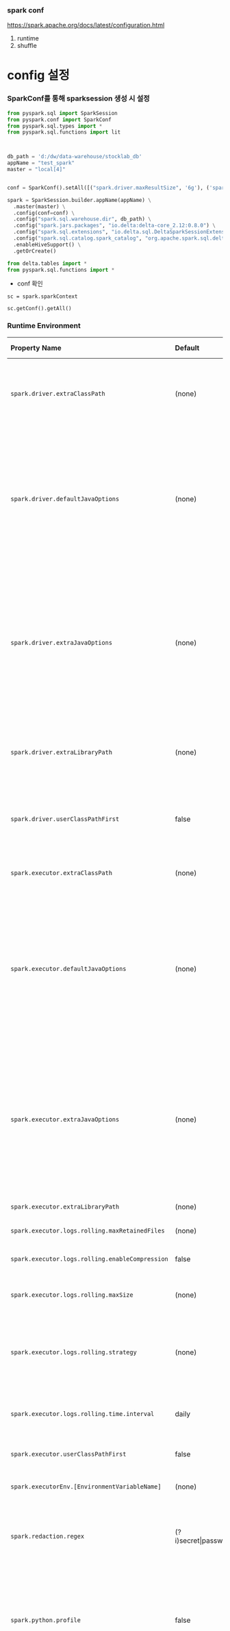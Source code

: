 ### spark conf

https://spark.apache.org/docs/latest/configuration.html

1. runtime
2. shuffle


# config 설정 
### SparkConf를 통해 sparksession 생성 시 설정 
```python
from pyspark.sql import SparkSession
from pyspark.conf import SparkConf
from pyspark.sql.types import *
from pyspark.sql.functions import lit



db_path = 'd:/dw/data-warehouse/stocklab_db'
appName = "test_spark"
master = "local[4]"


conf = SparkConf().setAll([("spark.driver.maxResultSize", '6g'), ('spark.executor.cores', '1'), ('spark.submit.deployMode', 'cluster')])

spark = SparkSession.builder.appName(appName) \
  .master(master) \
  .config(conf=conf) \
  .config("spark.sql.warehouse.dir", db_path) \
  .config("spark.jars.packages", "io.delta:delta-core_2.12:0.8.0") \
  .config("spark.sql.extensions", "io.delta.sql.DeltaSparkSessionExtension") \
  .config("spark.sql.catalog.spark_catalog", "org.apache.spark.sql.delta.catalog.DeltaCatalog") \
  .enableHiveSupport() \
  .getOrCreate()

from delta.tables import *
from pyspark.sql.functions import *
```

- conf 확인
```
sc = spark.sparkContext

sc.getConf().getAll()
```




### Runtime Environment

| Property Name                                   | Default                     | Meaning                                                      | Since Version |
| :---------------------------------------------- | :-------------------------- | :----------------------------------------------------------- | :------------ |
| `spark.driver.extraClassPath`                   | (none)                      | Extra classpath entries to prepend to the classpath of the driver. *Note:* In client mode, this config must not be set through the `SparkConf` directly in your application, because the driver JVM has already started at that point. Instead, please set this through the `--driver-class-path` command line option or in your default properties file. | 1.0.0         |
| `spark.driver.defaultJavaOptions`               | (none)                      | A string of default JVM options to prepend to `spark.driver.extraJavaOptions`. This is intended to be set by administrators. For instance, GC settings or other logging. Note that it is illegal to set maximum heap size (-Xmx) settings with this option. Maximum heap size settings can be set with `spark.driver.memory` in the cluster mode and through the `--driver-memory` command line option in the client mode. *Note:* In client mode, this config must not be set through the `SparkConf` directly in your application, because the driver JVM has already started at that point. Instead, please set this through the `--driver-java-options` command line option or in your default properties file. | 3.0.0         |
| `spark.driver.extraJavaOptions`                 | (none)                      | A string of extra JVM options to pass to the driver. This is intended to be set by users. For instance, GC settings or other logging. Note that it is illegal to set maximum heap size (-Xmx) settings with this option. Maximum heap size settings can be set with `spark.driver.memory` in the cluster mode and through the `--driver-memory` command line option in the client mode. *Note:* In client mode, this config must not be set through the `SparkConf` directly in your application, because the driver JVM has already started at that point. Instead, please set this through the `--driver-java-options` command line option or in your default properties file. `spark.driver.defaultJavaOptions` will be prepended to this configuration. | 1.0.0         |
| `spark.driver.extraLibraryPath`                 | (none)                      | Set a special library path to use when launching the driver JVM. *Note:* In client mode, this config must not be set through the `SparkConf` directly in your application, because the driver JVM has already started at that point. Instead, please set this through the `--driver-library-path` command line option or in your default properties file. | 1.0.0         |
| `spark.driver.userClassPathFirst`               | false                       | (Experimental) Whether to give user-added jars precedence over Spark's own jars when loading classes in the driver. This feature can be used to mitigate conflicts between Spark's dependencies and user dependencies. It is currently an experimental feature. This is used in cluster mode only. | 1.3.0         |
| `spark.executor.extraClassPath`                 | (none)                      | Extra classpath entries to prepend to the classpath of executors. This exists primarily for backwards-compatibility with older versions of Spark. Users typically should not need to set this option. | 1.0.0         |
| `spark.executor.defaultJavaOptions`             | (none)                      | A string of default JVM options to prepend to `spark.executor.extraJavaOptions`. This is intended to be set by administrators. For instance, GC settings or other logging. Note that it is illegal to set Spark properties or maximum heap size (-Xmx) settings with this option. Spark properties should be set using a SparkConf object or the spark-defaults.conf file used with the spark-submit script. Maximum heap size settings can be set with spark.executor.memory. The following symbols, if present will be interpolated: will be replaced by application ID and will be replaced by executor ID. For example, to enable verbose gc logging to a file named for the executor ID of the app in /tmp, pass a 'value' of: `-verbose:gc -Xloggc:/tmp/-.gc` | 3.0.0         |
| `spark.executor.extraJavaOptions`               | (none)                      | A string of extra JVM options to pass to executors. This is intended to be set by users. For instance, GC settings or other logging. Note that it is illegal to set Spark properties or maximum heap size (-Xmx) settings with this option. Spark properties should be set using a SparkConf object or the spark-defaults.conf file used with the spark-submit script. Maximum heap size settings can be set with spark.executor.memory. The following symbols, if present will be interpolated: will be replaced by application ID and will be replaced by executor ID. For example, to enable verbose gc logging to a file named for the executor ID of the app in /tmp, pass a 'value' of: `-verbose:gc -Xloggc:/tmp/-.gc` `spark.executor.defaultJavaOptions` will be prepended to this configuration. | 1.0.0         |
| `spark.executor.extraLibraryPath`               | (none)                      | Set a special library path to use when launching executor JVM's. | 1.0.0         |
| `spark.executor.logs.rolling.maxRetainedFiles`  | (none)                      | Sets the number of latest rolling log files that are going to be retained by the system. Older log files will be deleted. Disabled by default. | 1.1.0         |
| `spark.executor.logs.rolling.enableCompression` | false                       | Enable executor log compression. If it is enabled, the rolled executor logs will be compressed. Disabled by default. | 2.0.2         |
| `spark.executor.logs.rolling.maxSize`           | (none)                      | Set the max size of the file in bytes by which the executor logs will be rolled over. Rolling is disabled by default. See `spark.executor.logs.rolling.maxRetainedFiles` for automatic cleaning of old logs. | 1.4.0         |
| `spark.executor.logs.rolling.strategy`          | (none)                      | Set the strategy of rolling of executor logs. By default it is disabled. It can be set to "time" (time-based rolling) or "size" (size-based rolling). For "time", use `spark.executor.logs.rolling.time.interval` to set the rolling interval. For "size", use `spark.executor.logs.rolling.maxSize` to set the maximum file size for rolling. | 1.1.0         |
| `spark.executor.logs.rolling.time.interval`     | daily                       | Set the time interval by which the executor logs will be rolled over. Rolling is disabled by default. Valid values are `daily`, `hourly`, `minutely` or any interval in seconds. See `spark.executor.logs.rolling.maxRetainedFiles` for automatic cleaning of old logs. | 1.1.0         |
| `spark.executor.userClassPathFirst`             | false                       | (Experimental) Same functionality as `spark.driver.userClassPathFirst`, but applied to executor instances. | 1.3.0         |
| `spark.executorEnv.[EnvironmentVariableName]`   | (none)                      | Add the environment variable specified by `EnvironmentVariableName` to the Executor process. The user can specify multiple of these to set multiple environment variables. | 0.9.0         |
| `spark.redaction.regex`                         | (?i)secret\|password\|token | Regex to decide which Spark configuration properties and environment variables in driver and executor environments contain sensitive information. When this regex matches a property key or value, the value is redacted from the environment UI and various logs like YARN and event logs. | 2.1.2         |
| `spark.python.profile`                          | false                       | Enable profiling in Python worker, the profile result will show up by `sc.show_profiles()`, or it will be displayed before the driver exits. It also can be dumped into disk by `sc.dump_profiles(path)`. If some of the profile results had been displayed manually, they will not be displayed automatically before driver exiting. By default the `pyspark.profiler.BasicProfiler` will be used, but this can be overridden by passing a profiler class in as a parameter to the `SparkContext` constructor. | 1.2.0         |
| `spark.python.profile.dump`                     | (none)                      | The directory which is used to dump the profile result before driver exiting. The results will be dumped as separated file for each RDD. They can be loaded by `pstats.Stats()`. If this is specified, the profile result will not be displayed automatically. | 1.2.0         |
| `spark.python.worker.memory`                    | 512m                        | Amount of memory to use per python worker process during aggregation, in the same format as JVM memory strings with a size unit suffix ("k", "m", "g" or "t") (e.g. `512m`, `2g`). If the memory used during aggregation goes above this amount, it will spill the data into disks. | 1.1.0         |
| `spark.python.worker.reuse`                     | true                        | Reuse Python worker or not. If yes, it will use a fixed number of Python workers, does not need to fork() a Python process for every task. It will be very useful if there is a large broadcast, then the broadcast will not need to be transferred from JVM to Python worker for every task. | 1.2.0         |
| `spark.files`                                   |                             | Comma-separated list of files to be placed in the working directory of each executor. Globs are allowed. | 1.0.0         |
| `spark.submit.pyFiles`                          |                             | Comma-separated list of .zip, .egg, or .py files to place on the PYTHONPATH for Python apps. Globs are allowed. | 1.0.1         |
| `spark.jars`                                    |                             | Comma-separated list of jars to include on the driver and executor classpaths. Globs are allowed. | 0.9.0         |
| `spark.jars.packages`                           |                             | Comma-separated list of Maven coordinates of jars to include on the driver and executor classpaths. The coordinates should be groupId:artifactId:version. If `spark.jars.ivySettings` is given artifacts will be resolved according to the configuration in the file, otherwise artifacts will be searched for in the local maven repo, then maven central and finally any additional remote repositories given by the command-line option `--repositories`. For more details, see [Advanced Dependency Management](https://spark.apache.org/docs/latest/submitting-applications.html#advanced-dependency-management). | 1.5.0         |
| `spark.jars.excludes`                           |                             | Comma-separated list of groupId:artifactId, to exclude while resolving the dependencies provided in `spark.jars.packages` to avoid dependency conflicts. | 1.5.0         |
| `spark.jars.ivy`                                |                             | Path to specify the Ivy user directory, used for the local Ivy cache and package files from `spark.jars.packages`. This will override the Ivy property `ivy.default.ivy.user.dir` which defaults to ~/.ivy2. | 1.3.0         |
| `spark.jars.ivySettings`                        |                             | Path to an Ivy settings file to customize resolution of jars specified using `spark.jars.packages` instead of the built-in defaults, such as maven central. Additional repositories given by the command-line option `--repositories` or `spark.jars.repositories` will also be included. Useful for allowing Spark to resolve artifacts from behind a firewall e.g. via an in-house artifact server like Artifactory. Details on the settings file format can be found at [Settings Files](http://ant.apache.org/ivy/history/latest-milestone/settings.html) | 2.2.0         |
| `spark.jars.repositories`                       |                             | Comma-separated list of additional remote repositories to search for the maven coordinates given with `--packages` or `spark.jars.packages`. | 2.3.0         |
| `spark.archives`                                |                             | Comma-separated list of archives to be extracted into the working directory of each executor. .jar, .tar.gz, .tgz and .zip are supported. You can specify the directory name to unpack via adding `#` after the file name to unpack, for example, `file.zip#directory`. This configuration is experimental. | 3.1.0         |
| `spark.pyspark.driver.python`                   |                             | Python binary executable to use for PySpark in driver. (default is `spark.pyspark.python`) | 2.1.0         |
| `spark.pyspark.python`                          |                             | Python binary executable to use for PySpark in both driver and executors. | 2.1.0         |







### Shuffle Behavior

| Property Name                               | Default           | Meaning                                                      | Since Version |
| :------------------------------------------ | :---------------- | :----------------------------------------------------------- | :------------ |
| `spark.reducer.maxSizeInFlight`             | 48m               | Maximum size of map outputs to fetch simultaneously from each reduce task, in MiB unless otherwise specified. Since each output requires us to create a buffer to receive it, this represents a fixed memory overhead per reduce task, so keep it small unless you have a large amount of memory. | 1.4.0         |
| `spark.reducer.maxReqsInFlight`             | Int.MaxValue      | This configuration limits the number of remote requests to fetch blocks at any given point. When the number of hosts in the cluster increase, it might lead to very large number of inbound connections to one or more nodes, causing the workers to fail under load. By allowing it to limit the number of fetch requests, this scenario can be mitigated. | 2.0.0         |
| `spark.reducer.maxBlocksInFlightPerAddress` | Int.MaxValue      | This configuration limits the number of remote blocks being fetched per reduce task from a given host port. When a large number of blocks are being requested from a given address in a single fetch or simultaneously, this could crash the serving executor or Node Manager. This is especially useful to reduce the load on the Node Manager when external shuffle is enabled. You can mitigate this issue by setting it to a lower value. | 2.2.1         |
| `spark.shuffle.compress`                    | true              | Whether to compress map output files. Generally a good idea. Compression will use `spark.io.compression.codec`. | 0.6.0         |
| `spark.shuffle.file.buffer`                 | 32k               | Size of the in-memory buffer for each shuffle file output stream, in KiB unless otherwise specified. These buffers reduce the number of disk seeks and system calls made in creating intermediate shuffle files. | 1.4.0         |
| `spark.shuffle.io.maxRetries`               | 3                 | (Netty only) Fetches that fail due to IO-related exceptions are automatically retried if this is set to a non-zero value. This retry logic helps stabilize large shuffles in the face of long GC pauses or transient network connectivity issues. | 1.2.0         |
| `spark.shuffle.io.numConnectionsPerPeer`    | 1                 | (Netty only) Connections between hosts are reused in order to reduce connection buildup for large clusters. For clusters with many hard disks and few hosts, this may result in insufficient concurrency to saturate all disks, and so users may consider increasing this value. | 1.2.1         |
| `spark.shuffle.io.preferDirectBufs`         | true              | (Netty only) Off-heap buffers are used to reduce garbage collection during shuffle and cache block transfer. For environments where off-heap memory is tightly limited, users may wish to turn this off to force all allocations from Netty to be on-heap. | 1.2.0         |
| `spark.shuffle.io.retryWait`                | 5s                | (Netty only) How long to wait between retries of fetches. The maximum delay caused by retrying is 15 seconds by default, calculated as `maxRetries * retryWait`. | 1.2.1         |
| `spark.shuffle.io.backLog`                  | -1                | Length of the accept queue for the shuffle service. For large applications, this value may need to be increased, so that incoming connections are not dropped if the service cannot keep up with a large number of connections arriving in a short period of time. This needs to be configured wherever the shuffle service itself is running, which may be outside of the application (see `spark.shuffle.service.enabled` option below). If set below 1, will fallback to OS default defined by Netty's `io.netty.util.NetUtil#SOMAXCONN`. | 1.1.1         |
| `spark.shuffle.service.enabled`             | false             | Enables the external shuffle service. This service preserves the shuffle files written by executors so the executors can be safely removed. The external shuffle service must be set up in order to enable it. See [dynamic allocation configuration and setup documentation](https://spark.apache.org/docs/latest/job-scheduling.html#configuration-and-setup) for more information. | 1.2.0         |
| `spark.shuffle.service.port`                | 7337              | Port on which the external shuffle service will run.         | 1.2.0         |
| `spark.shuffle.service.index.cache.size`    | 100m              | Cache entries limited to the specified memory footprint, in bytes unless otherwise specified. | 2.3.0         |
| `spark.shuffle.maxChunksBeingTransferred`   | Long.MAX_VALUE    | The max number of chunks allowed to be transferred at the same time on shuffle service. Note that new incoming connections will be closed when the max number is hit. The client will retry according to the shuffle retry configs (see `spark.shuffle.io.maxRetries` and `spark.shuffle.io.retryWait`), if those limits are reached the task will fail with fetch failure. | 2.3.0         |
| `spark.shuffle.sort.bypassMergeThreshold`   | 200               | (Advanced) In the sort-based shuffle manager, avoid merge-sorting data if there is no map-side aggregation and there are at most this many reduce partitions. | 1.1.1         |
| `spark.shuffle.spill.compress`              | true              | Whether to compress data spilled during shuffles. Compression will use `spark.io.compression.codec`. | 0.9.0         |
| `spark.shuffle.accurateBlockThreshold`      | 100 * 1024 * 1024 | Threshold in bytes above which the size of shuffle blocks in HighlyCompressedMapStatus is accurately recorded. This helps to prevent OOM by avoiding underestimating shuffle block size when fetch shuffle blocks. | 2.2.1         |
| `spark.shuffle.registration.timeout`        | 5000              | Timeout in milliseconds for registration to the external shuffle service. | 2.3.0         |
| `spark.shuffle.registration.maxAttempts`    | 3                 | When we fail to register to the external shuffle service, we will retry for maxAttempts times. | 2.3.0         |
